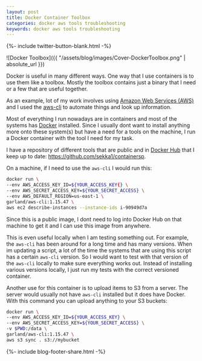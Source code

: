 ```yaml
---
layout: post
title: Docker Container Toolbox
categories: docker aws tools troubleshooting
keywords: docker aws tools troubleshooting
---
```

{%- include twitter-button-blank.html -%}

![Docker Toolbox]({{ "/assets/blog/images/Cover-DockerToolbox.png" | absolute_url }})

Docker is useful in many different ways. One way that I use containers is to use them like a toolbox. Mostly the toolbox contains just a binary that I need or a few that are useful together.

As an example, lot of my work involves using [Amazon Web Services (AWS)][amazon-web-services] and I used the [aws-cli][aws-cli] to automate things and look up information.

Most of everything I run nowadays are in containers and most of the systems has [Docker][docker] installed. Since I usually dont want to install anything more onto these system(s) but have a need for a tools on the machine, I run a Docker container with the tool I need for my task.

I have a repository of different tools that are public and in [Docker Hub][docker-hub] that I keep up to date: https://github.com/sekka1/containersp.  


On a machine, if I need to use the `aws-cli` I would run this:


```bash
docker run \
--env AWS_ACCESS_KEY_ID=${YOUR_ACCESS_KEY{} \
--env AWS_SECRET_ACCESS_KEY=${YOUR_SECRET_ACCESS} \
--env AWS_DEFAULT_REGION=us-east-1 \
garland/aws-cli:1.15.47 \
aws ec2 describe-instances --instance-ids i-90949d7a
```

Since this is a public image, I dont need to log into Docker Hub on that machine to get it and I can use this image from anywhere.


This is even useful locally when I am testing something out. For example, the `aws-cli` has been around for a long time and has many versions. When im updating a script, a lot of the time the systems that are using this script has a certain `aws-cli` version. So I would want to test with that version of the `aws-cli` locally to make sure everything works out. Instead of installing various versions locally, I just run my tests with the correct versioned container.


Another use for this container is to upload items to S3 from a server. The server would usually not have `aws-cli` installed but it does have Docker. With this command you can upload anything to your S3 buckets:


```bash
docker run \
--env AWS_ACCESS_KEY_ID=${YOUR_ACCESS_KEY} \
--env AWS_SECRET_ACCESS_KEY=${YOUR_SECRET_ACCESS} \
-v $PWD:/data \
garland/aws-cli:1.15.47 \
aws s3 sync . s3://mybucket
```


[amazon-web-services]: https://aws.amazon.com
[aws-cli]: https://aws.amazon.com/cli/
[docker]: https://www.docker.com
[docker-hub]: https://hub.docker.com

<!-- Blog footer share -->
{%- include blog-footer-share.html -%}
